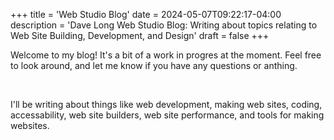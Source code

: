+++
title = 'Web Studio Blog'
date = 2024-05-07T09:22:17-04:00
description = 'Dave Long Web Studio Blog: Writing about topics relating to Web Site Building, Development, and Design'
draft = false
+++

<p>Welcome to my blog! It's a bit of a work in progres at the moment. Feel free to look around, and let me know if you
  have any questions or anthing.</p>

<br>

I'll be writing about things like web development, making web sites, coding, accessability, web site builders, web site performance, and tools for making websites.

<br>
